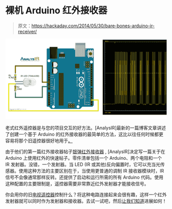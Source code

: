 # 裸机 Arduino 红外接收器

> 原文：<https://hackaday.com/2014/05/30/bare-bones-arduino-ir-receiver/>

![TV Remote](img/cc66b3de1b208cc303b1af7099073715.png)

老式红外遥控器是与您的项目交互的好方法。[AnalysIR]最新的一篇博客文章讲述了创建一个基于 Arduino 的红外接收器的最简单的方法，这比以往任何时候都更容易将那个旧遥控器很好地用于[。](http://hackaday.com/2014/05/26/ancient-tv-remote-becomes-a-cnc-pendant/)

由于他们的第一篇红外接收器帖子[银弹红外接收器](http://www.analysir.com/blog/2014/05/04/silver-bullet-oscilloscope-infrared-receiver/) , [AnalysIR]决定写一篇关于在 Arduino 上使用红外的快速帖子。零件清单包括一个 Arduino、两个电阻和一个 IR 发射器。没错，一个发射器。当 LED (IR 或其他)反向偏置时，它可以充当光传感器。使用这种方法的主要区别在于，当使用更普通的调制 IR 接收器模块时，IR 信号不会像通常那样反转。还提供了启动和运行所需的所有 Arduino 代码。使用这种配置的主要限制是，遥控器需要非常靠近红外发射器才能接收信号。

你会用你的旧[电视遥控器](http://hackaday.com/2011/09/06/playing-snake-with-a-tv-remote/)控制什么？将这种电路连接起来会很有趣，这样一个红外发射器就可以同时作为发射器和接收器。去试一试吧，然后[让我们知道](http://hackaday.com/contact-hack-a-day/)进展如何！
